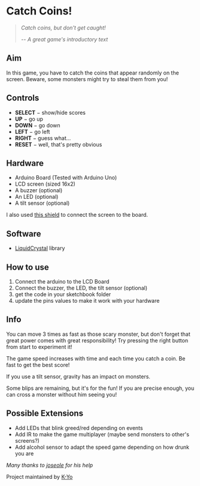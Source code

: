 Catch Coins!
============

> *Catch coins, but don't get caught!*
> 
> -- <cite>A great game's introductory text</cite>

Aim
---

In this game, you have to catch the coins that appear randomly on the screen.
Beware, some monsters might try to steal them from you!

Controls
--------

* **SELECT** − show/hide scores
* **UP** − go up
* **DOWN** − go down
* **LEFT** − go left
* **RIGHT** − guess what…
* **RESET** − well, that's pretty obvious

Hardware
--------

* Arduino Board (Tested with Arduino Uno)
* LCD screen (sized 16x2)
* A buzzer (optional)
* An LED (optional)
* A tilt sensor (optional)

I also used [this shield](http://www.dfrobot.com/index.php?route=product/product&path=123_124&product_id=51) to connect the screen to the board.

Software
--------

* [LiquidCrystal](http://arduino.cc/en/Reference/LiquidCrystal) library

How to use
----------

1. Connect the arduino to the LCD Board
2. Connect the buzzer, the LED, the tilt sensor (optional)
3. get the code in your sketchbook folder
4. update the pins values to make it work with your hardware

Info
----

You can move 3 times as fast as those scary monster, but don't forget that great power comes with great responsibility!
Try pressing the right button from start to experiment it!

The game speed increases with time and each time you catch a coin. Be fast to get the best score!

If you use a tilt sensor, gravity has an impact on monsters.

Some blips are remaining, but it's for the fun! If you are precise enough, you can cross a monster without him seeing you!

Possible Extensions
-------------------

* Add LEDs that blink greed/red depending on events
* Add IR to make the game multiplayer (maybe send monsters to other's screens?)
* Add alcohol sensor to adapt the speed game depending on how drunk you are

*Many thanks to [joseole](https://github.com/joseole) for his help*

Project maintained by [K-Yo](http://digmore.net/)
